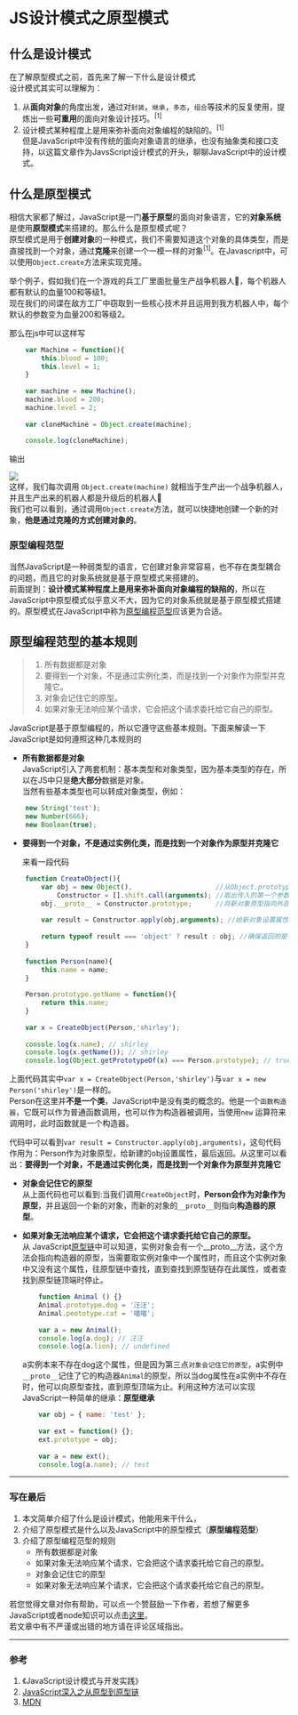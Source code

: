 # JS设计模式之原型模式

## 什么是设计模式

在了解原型模式之前，首先来了解一下什么是设计模式   
设计模式其实可以理解为：   
1. 从**面向对象**的角度出发，通过对`封装`，`继承`，`多态`，`组合`等技术的反复使用，提炼出一些**可重用**的面向对象设计技巧。<sup>[1]</sup>    
2. 设计模式某种程度上是用来弥补面向对象编程的缺陷的。<sup>[1]</sup>   
但是JavaScript中没有传统的面向对象语言的继承，也没有抽象类和接口支持，以这篇文章作为JavsScript设计模式的开头，聊聊JavaScript中的设计模式。

## 什么是原型模式
  相信大家都了解过，JavaScript是一门**基于原型**的面向对象语言，它的**对象系统**是使用**原型模式**来搭建的。那么什么是原型模式呢？  
  原型模式是用于**创建对象**的一种模式，我们不需要知道这个对象的具体类型，而是直接找到一个对象，通过**克隆**来创建一个一模一样的对象<sup>[1]</sup>。在Javascript中，可以使用```Object.create```方法来实现克隆。  
  
  举个例子，假如我们在一个游戏的兵工厂里面批量生产战争机器人🤖，每个机器人都有默认的血量100和等级1。  
  现在我们的间谍在敌方工厂中窃取到一些核心技术并且运用到我方机器人中，每个默认的参数变为血量200和等级2。
  
  那么在js中可以这样写
```javascript
    var Machine = function(){
        this.blood = 100;
        this.level = 1;
    }
    
    var machine = new Machine();
    machine.blood = 200;
    machine.level = 2;
    
    var cloneMachine = Object.create(machine);
    
    console.log(cloneMachine);
```

  输出
 
![](https://p3-juejin.byteimg.com/tos-cn-i-k3u1fbpfcp/3b690679fa514e43aac080fdb9479ba1~tplv-k3u1fbpfcp-zoom-1.image)   
  这样，我们每次调用 ``` Object.create(machine) ``` 就相当于生产出一个战争机器人，并且生产出来的机器人都是升级后的机器人🤖️  
  我们也可以看到，通过调用```Object.create```方法，就可以快捷地创建一个新的对象，**他是通过克隆的方式创建对象的**。

### 原型编程范型 
  当然JavaScript是一种弱类型的语言，它创建对象非常容易，也不存在类型耦合的问题，而且它的对象系统就是基于原型模式来搭建的。   
  前面提到：**设计模式某种程度上是用来弥补面向对象编程的缺陷的**，所以在JavaScript中原型模式似乎意义不大，因为它的对象系统就是基于原型模式搭建的。原型模式在JavaScript中称为[原型编程范型](https://blog.csdn.net/weixin_44547635/article/details/89218168)应该更为合适。
  
## 原型编程范型的基本规则

> 1. 所有数据都是对象  
> 2. 要得到一个对象，不是通过实例化类，而是找到一个对象作为原型并克隆它。  
> 3. 对象会记住它的原型。  
> 4. 如果对象无法响应某个请求，它会把这个请求委托给它自己的原型。  

JavaScript是基于原型编程的，所以它遵守这些基本规则。下面来解读一下JavaScript是如何遵照这种几本规则的  

* **所有数据都是对象**  
    JavaScript引入了两套机制：基本类型和对象类型，因为基本类型的存在，所以在JS中只是**绝大部分**数据是对象。  
当然有些基本类型也可以转成对象类型，例如：
```javascript 
    new String('test');
    new Number(666);
    new Boolean(true);
```

* **要得到一个对象，不是通过实例化类，而是找到一个对象作为原型并克隆它**    

    来看一段代码
```javascript
    function CreateObject(){
        var obj = new Object(),                     //从Object.prototype克隆一个新对象
            Constructor = [].shift.call(arguments); //取出传入的第一个参数
        obj.__proto__ = Constructor.prototype;      //将新对象原型指向外部传入的构造器原型
        
        var result = Constructor.apply(obj,arguments); //给新对象设置属性
        
        return typeof result === 'object' ? result : obj; //确保返回的是一个对象
    }
    
    function Person(name){
        this.name = name;
    }
    
    Person.prototype.getName = function(){
        return this.name;
    }
    
    var x = CreateObject(Person,'shirley');
    
    console.log(x.name); // shirley
    console.log(x.getName()); // shirley
    console.log(Object.getPrototypeOf(x) === Person.prototype); // true
```
上面代码其实中`var x = CreateObject(Person,'shirley')`与`var x = new Person('shirley')`是一样的。   
Person在这里并**不是一个类**，JavaScript中是没有类的概念的。他是一个`函数构造器`，它既可以作为普通函数调用，也可以作为构造器被调用，当使用`new` 运算符来调用时，此时函数就是一个构造器。      

代码中可以看到`var result = Constructor.apply(obj,arguments)`，这句代码作用为：Person作为对象原型，给新建的obj设置属性，最后返回。从这里可以看出：**要得到一个对象，不是通过实例化类，而是找到一个对象作为原型并克隆它**


* **对象会记住它的原型**  
    从上面代码也可以看到:当我们调用`CreateObject`时，**Person会作为对象作为原型**，并且返回一个新的对象，而新的对象的`__proto__`则指向**构造器的原型**。

* **如果对象无法响应某个请求，它会把这个请求委托给它自己的原型。**  
    从 JavaScript[原型链](https://github.com/mqyqingfeng/Blog/issues/2)中可以知道，实例对象会有一个__proto__方法，这个方法会指向构造器的原型，当需要取实例对象中一个属性时，而且这个实例对象中又没有这个属性，往原型链中查找，直到查找到原型链存在此属性，或者查找到原型链顶端时停止。
    ```javascript
        function Animal () {}
        Animal.prototype.dog = '汪汪';
        Animal.peototype.cat = '喵喵';
        
        var a = new Animal();
        console.log(a.dog); // 汪汪
        console.log(a.lion); // undefined
    ```
    a实例本来不存在dog这个属性，但是因为第三点`对象会记住它的原型`，a实例中`__proto__`记住了它的构造器`Animal`的原型，所以当dog属性在a实例中不存在时，他可以向原型查找，直到原型顶端为止。利用这种方法可以实现JavaScript一种简单的继承：**原型继承**
    ```javascript
        var obj = { name: 'test' };
        
        var ext = function() {};
        ext.prototype = obj;
        
        var a = new ext();
        console.log(a.name); // test
    ```
---------------------

### 写在最后

1. 本文简单介绍了什么是设计模式，他能用来干什么，
2. 介绍了原型模式是什么以及JavaScript中的原型模式（**原型编程范型**）
3. 介绍了原型编程范型的规则   
    * 所有数据都是对象
    * 如果对象无法响应某个请求，它会把这个请求委托给它自己的原型。
    * 对象会记住它的原型
    * 如果对象无法响应某个请求，它会把这个请求委托给它自己的原型。

若您觉得文章对你有帮助，可以点一个赞鼓励一下作者，若想了解更多JavaScript或者node知识可以点击[这里](https://github.com/IchliebedichZhu/articles)。    
若文章中有不严谨或出错的地方请在评论区域指出。


---------------------

### 参考
1. 《JavaScript设计模式与开发实践》   
2. [JavaScript深入之从原型到原型链](https://github.com/mqyqingfeng/Blog/issues/2)
3. [MDN](https://developer.mozilla.org/zh-CN/docs/Web/JavaScript/Inheritance_and_the_prototype_chain) 

